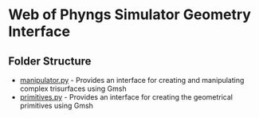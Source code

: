 # Web of Phyngs Simulator Geometry Interface

## Folder Structure

- [manipulator.py](manipulator.py) - Provides an interface for creating and manipulating complex trisurfaces using Gmsh
- [primitives.py](primitives.py) - Provides an interface for creating the geometrical primitives using Gmsh
